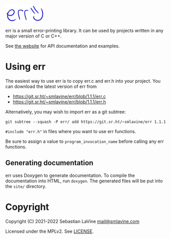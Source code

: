 [![err :)](logo.jpg)](https://sr.ht/~smlavine/err)

err is a small error-printing library. It can be used by projects
written in any major version of C or C++.

See [the website](https://err.smlavine.com) for API documentation and
examples.

# Using err

The easiest way to use err is to copy err.c and err.h into your project.
You can download the latest version of err from

- <https://git.sr.ht/~smlavine/err/blob/1.1.1/err.c>
- <https://git.sr.ht/~smlavine/err/blob/1.1.1/err.h>

Alternatively, you may wish to import err as a git subtree:

```
git subtree --squash -P err/ add https://git.sr.ht/~smlavine/err 1.1.1
```

`#include "err.h"` in files where you want to use err functions.

Be sure to assign a value to `program_invocation_name` before calling
any err functions.

## Generating documentation

err uses Doxygen to generate documentation. To compile the documentation
into HTML, run `doxygen`. The generated files will be put
into the `site/` directory.

# Copyright

Copyright (C) 2021-2022 Sebastian LaVine <mail@smlavine.com>

Licensed under the MPLv2. See [LICENSE][license].

[license]: https://git.sr.ht/~smlavine/err/tree/master/item/LICENSE
